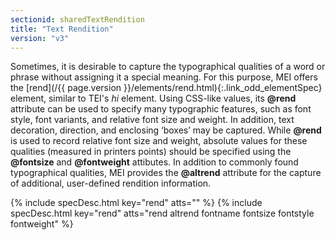 ```yaml
---
sectionid: sharedTextRendition
title: "Text Rendition"
version: "v3"
---
```




Sometimes, it is desirable to capture the typographical qualities of a word or phrase
without assigning it a special meaning. For this purpose, MEI offers the [rend](/{{ page.version }}/elements/rend.html){:.link_odd_elementSpec} element, similar to TEI's *hi* element. Using CSS-like values,
its **@rend** attribute can be used to specify many typographic features, such as font
style, font variants, and relative font size and weight. In addition, text decoration,
direction, and enclosing ‘boxes’ may be captured. While **@rend**
is used to record relative font size and weight, absolute values for these qualities
(measured in printers points) should be specified using the **@fontsize** and
**@fontweight** attibutes. In addition to commonly found typographical qualities,
MEI provides the **@altrend** attribute for the capture of additional, user-defined
rendition information.



{% include specDesc.html key="rend" atts="" %}
{% include specDesc.html key="rend" atts="rend altrend fontname fontsize fontstyle fontweight" %}



